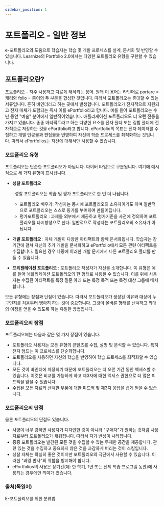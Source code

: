 ```yaml
---
sidebar_position: 1
---
```


# 포트폴리오 - 일반 정보

e-포트폴리오의 도움으로 학습자는 학습 및 개발 프로세스를 설계, 문서화 및 반영할 수 있습니다. Learnize의 Portfolio 2.0에서는 다양한 포트폴리오 유형을 구현할 수 있습니다.

## 포트폴리오란?

포트폴리오 – 자주 사용하고 다르게 해석되는 용어. 원래 이 용어는 라틴어로 portare = 캐리와 folio = 종이의 두 부분을 합성한 것입니다. 따라서 포트폴리오는 휴대할 수 있는 서류입니다. 흔히 바인더라고 하는 곳에서 발생합니다. 포트폴리오가 전자적으로 지원되고 전자 매체가 포함되는 즉시 이를 ePortfolio라고 합니다. 예를 들어 포트폴리오는 수년 동안 "예술" 분야에서 일반적이었습니다. 애플리케이션 포트폴리오도 더 오랜 전통을 가지고 있습니다. 종종 아티팩트라고 하는 다양한 요소를 전자 폴더 또는 집합 폴더에 전자적으로 저장하는 것을 ePortfolio라고 합니다. ePortfolio의 목표는 전자 데이터를 수집하고 개별 인공물과 편집물을 반영하여 자신의 학습 프로세스를 최적화하는 것입니다. 따라서 ePortfolios는 자신에 대해서만 사용할 수 있습니다.

### 포트폴리오 유형

포트폴리오는 단순한 포트폴리오가 아닙니다. 다이버 타입으로 구분됩니다. 여기에 예시적으로 세 가지 유형이 표시됩니다.

- **성찰 포트폴리오**
    
    : 성찰 포트폴리오는 학습 및 평가 포트폴리오로 한 번 더 나뉩니다.
    
    - 포트폴리오 배우기: 작성자는 동시에 포트폴리오의 소유자이기도 하며 일반적으로 포트폴리오는 스스로 동기를 부여하여 만들어집니다.
    - 평가포트폴리오 : 과제를 외부에서 제공하고 평가기준을 사전에 정의하여 포트폴리오를 타지향성으로 한다. 일반적으로 작성자는 포트폴리오의 소유자가 아닙니다.
- **개발 포트폴리오** : 자체 개발이 다양한 아티팩트와 함께 문서화됩니다. 학습자는 장기간에 걸쳐 자신의 추가 개발을 문서화하고 ePortfolio에서 모든 관련 아티팩트를 수집합니다. 필요한 경우 나중에 이러한 개발 문서에서 다른 포트폴리오 폴더를 만들 수 있습니다.
- **프리젠테이션 포트폴리오** : 포트폴리오 작성자가 자신을 소개합니다. 이 유형은 예를 들어 애플리케이션 포트폴리오의 한 형태로 사용될 수 있습니다. 이를 위해 사용자는 수집된 아티팩트를 특정 질문 아래 또는 특정 목적 또는 특정 대상 그룹에 배치합니다.

모든 유형에는 장점과 단점이 있습니다. 따라서 포트폴리오가 생성된 이유와 대상이 누구인지를 처음부터 명확히 하는 것이 중요합니다. 그것이 올바른 형태를 선택하고 최대의 이점을 얻을 수 있도록 하는 유일한 방법입니다.

### 포트폴리오의 장점

포트폴리오에는 다음과 같은 몇 가지 장점이 있습니다.

- 포트폴리오 사용자는 모든 유형의 콘텐츠를 수집, 설명 및 분석할 수 있습니다. 특히 전자 덤프는 이 프로세스를 단순화합니다.
- 포트폴리오를 사용하면 자신의 학습을 반영하여 학습 프로세스를 최적화할 수 있습니다.
- 모든 것이 바인더에 저장되기 때문에 포트폴리오는 더 오랜 기간 동안 액세스할 수 있습니다. 이것은 비교를 가능하게 하고 제3자에 대한 액세스 권한으로 더 많은 피드백을 얻을 수 있습니다.
- 수집된 모든 자료와 선택한 부품에 대한 피드백 및 제3자 응답을 쉽게 얻을 수 있습니다.

### 포트폴리오의 단점

물론 포트폴리오의 단점도 있습니다.

- 사양이 너무 강하면 사용자가 디자인한 것이 아니라 "구매자"가 원하는 것처럼 사용자로부터 포트폴리오가 채워집니다. 따라서 자기 반성이 사라집니다.
- 종종 포트폴리오는 발견된 모든 것을 수집할 수 있는 무제한 공간을 제공합니다. 관련 있는 것을 수집하고 중요하지 않은 것을 과감하게 버리는 것이 스킬입니다.
- 성찰 자체는 확실히 좋은 것이지만 포트폴리오의 극단에서 사용할 수 있습니다. 이러한 "과잉 반사"의 위험을 방지해야 합니다.
- ePortfolios의 사용은 장기간(예: 한 학기, 1년 또는 전체 학습 프로그램 동안)에 사용되는 경우에만 의미가 있습니다.

### **출처(독일어)**

E-포트폴리오를 위한 분류법
